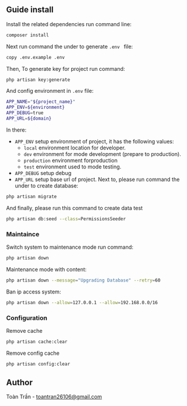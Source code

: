## Guide install
Install the related dependencies run command line:
```bash
composer install
```
Next run command the under to generate  ```.env ``` file:
```bash
copy .env.example .env
```
Then, To generate key for project run command:
```bash
php artisan key:generate
```
And config environment in ```.env``` file:
```bash
APP_NAME="${project_name}"
APP_ENV=${environment}
APP_DEBUG=true
APP_URL=${domain}
```
In there:
- `APP_ENV` setup environment of project, it has the following values:
    - `local` environment location for developer.
    - `dev` environment for mode development (prepare to production).
    - `production` environment forproduction
    - `test` environment used to mode testing.
- `APP_DEBUG` setup debug
- `APP_URL` setup base url of project.
Next to, please run command the under to create database:
```bash
php artisan migrate
```
And finally, please run this command to create data test
```bash
php artisan db:seed --class=PermissionsSeeder
```
### Maintaince
Switch system to maintenance mode run command:
```bash
php artisan down
```
Maintenance mode with content:
```bash
php artisan down --message="Upgrading Database" --retry=60
```
Ban ip access system:
```bash
php artisan down --allow=127.0.0.1 --allow=192.168.0.0/16
```
### Configuration
Remove cache
```bash
php artisan cache:clear
```
Remove config cache
```bash
php artisan config:clear
```
## Author
Toàn Trần - toantran26106@gmail.com
